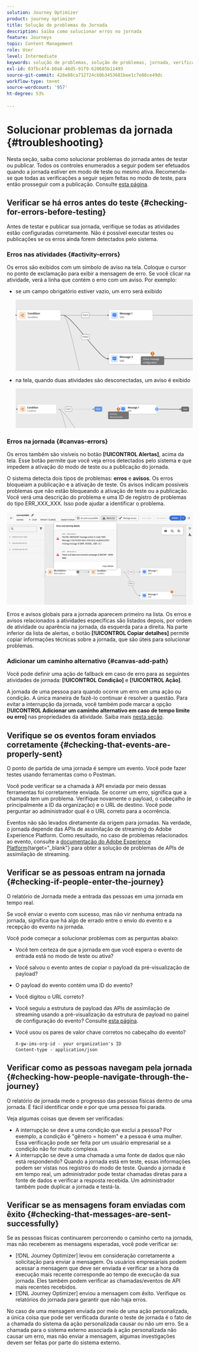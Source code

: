 ```yaml
---
solution: Journey Optimizer
product: journey optimizer
title: Solução de problemas do Jornada
description: Saiba como solucionar erros no jornada
feature: Journeys
topic: Content Management
role: User
level: Intermediate
keywords: solução de problemas, solução de problemas, jornada, verificação, erros
exl-id: 03fbc4f4-b0a8-46d5-91f9-620685b11493
source-git-commit: 428e08ca712724cb0b3453681bee1c7e86ce49dc
workflow-type: tm+mt
source-wordcount: '957'
ht-degree: 53%

---
```


# Solucionar problemas da jornada {#troubleshooting}

Nesta seção, saiba como solucionar problemas do jornada antes de testar ou publicar. Todos os controles enumerados a seguir podem ser efetuados quando a jornada estiver em modo de teste ou mesmo ativa. Recomenda-se que todas as verificações a seguir sejam feitas no modo de teste, para então prosseguir com a publicação. Consulte [esta página](../building-journeys/testing-the-journey.md).

## Verificar se há erros antes do teste {#checking-for-errors-before-testing}

Antes de testar e publicar sua jornada, verifique se todas as atividades estão configuradas corretamente. Não é possível executar testes ou publicações se os erros ainda forem detectados pelo sistema.


### Erros nas atividades {#activity-errors}

Os erros são exibidos com um símbolo de aviso na tela. Coloque o cursor no ponto de exclamação para exibir a mensagem de erro. Se você clicar na atividade, verá a linha que contém o erro com um aviso. Por exemplo:

* se um campo obrigatório estiver vazio, um erro será exibido

  ![](assets/journey63.png)

* na tela, quando duas atividades são desconectadas, um aviso é exibido

  ![](assets/canvas-disconnected.png)

### Erros na jornada {#canvas-errors}

Os erros também são visíveis no botão **[!UICONTROL Alertas]**, acima da tela. Esse botão permite que você veja erros detectados pelo sistema e que impedem a ativação do modo de teste ou a publicação do jornada.

O sistema detecta dois tipos de problemas: **erros** e **avisos**. Os erros bloqueiam a publicação e a ativação de teste. Os avisos indicam possíveis problemas que não estão bloqueando a ativação de teste ou a publicação. Você verá uma descrição do problema e uma ID de registro de problemas do tipo ERR_XXX_XXX. Isso pode ajudar a identificar o problema.

![](assets/journey-error-and-warning.png)

<!--Most of the time, errors detected by the system are linked to errors visible on the activities but they can also relate to other issues. In all cases, check alerts and resolve the issue using to the error description. If you cannot identify the issue, use the **[!UICONTROL Copy details]** button to store the alerts, and send them to your administrator.-->

Erros e avisos globais para a jornada aparecem primeiro na lista. Os erros e avisos relacionados a atividades específicas são listados depois, por ordem de atividade ou aparência na jornada, da esquerda para a direita. Na parte inferior da lista de alertas, o botão **[!UICONTROL Copiar detalhes]** permite copiar informações técnicas sobre a jornada, que são úteis para solucionar problemas.

### Adicionar um caminho alternativo {#canvas-add-path}

Você pode definir uma ação de fallback em caso de erro para as seguintes atividades de jornada: **[!UICONTROL Condição]** e **[!UICONTROL Ação]**.

A jornada de uma pessoa para quando ocorre um erro em uma ação ou condição. A única maneira de fazê-lo continuar é resolver a questão. Para evitar a interrupção da jornada, você também pode marcar a opção **[!UICONTROL Adicionar um caminho alternativo em caso de tempo limite ou erro]** nas propriedades da atividade. Saiba mais [nesta seção](../building-journeys/using-the-journey-designer.md#paths).


## Verifique se os eventos foram enviados corretamente {#checking-that-events-are-properly-sent}

O ponto de partida de uma jornada é sempre um evento. Você pode fazer testes usando ferramentas como o Postman.

Você pode verificar se a chamada à API enviada por meio dessas ferramentas foi corretamente enviada. Se ocorrer um erro, significa que a chamada tem um problema. Verifique novamente o payload, o cabeçalho (e principalmente a ID da organização) e o URL de destino. Você pode perguntar ao administrador qual é o URL correto para a ocorrência.

Eventos não são levados diretamente da origem para jornadas. Na verdade, o jornada depende das APIs de assimilação de streaming do Adobe Experience Platform. Como resultado, no caso de problemas relacionados ao evento, consulte a [documentação do Adobe Experience Platform](https://experienceleague.adobe.com/docs/experience-platform/ingestion/streaming/troubleshooting.html){target="_blank"} para obter a solução de problemas de APIs de assimilação de streaming.

## Verificar se as pessoas entram na jornada {#checking-if-people-enter-the-journey}

O relatório de Jornada mede a entrada das pessoas em uma jornada em tempo real.

Se você enviar o evento com sucesso, mas não vir nenhuma entrada na jornada, significa que há algo de errado entre o envio do evento e a recepção do evento na jornada.

Você pode começar a solucionar problemas com as perguntas abaixo:

* Você tem certeza de que a jornada em que você espera o evento de entrada está no modo de teste ou ativa?
* Você salvou o evento antes de copiar o payload da pré-visualização de payload?
* O payload do evento contém uma ID do evento?
* Você digitou o URL correto?
* Você seguiu a estrutura de payload das APIs de assimilação de streaming usando a pré-visualização da estrutura de payload no painel de configuração do evento? Consulte [esta página](../event/about-creating.md#preview-the-payload).
* Você usou os pares de valor chave corretos no cabeçalho do evento?

  ```
  X-gw-ims-org-id - your organization's ID
  Content-type - application/json
  ```

## Verificar como as pessoas navegam pela jornada {#checking-how-people-navigate-through-the-journey}

O relatório de jornada mede o progresso das pessoas físicas dentro de uma jornada. É fácil identificar onde e por que uma pessoa foi parada.

Veja algumas coisas que devem ser verificadas:

* A interrupção se deve a uma condição que exclui a pessoa? Por exemplo, a condição é &quot;gênero = homem&quot; e a pessoa é uma mulher. Essa verificação pode ser feita por um usuário empresarial se a condição não for muito complexa.
* A interrupção se deve a uma chamada a uma fonte de dados que não está respondendo? Quando a jornada está em teste, essas informações podem ser vistas nos registros do modo de teste. Quando a jornada é em tempo real, um administrador pode testar chamadas diretas para a fonte de dados e verificar a resposta recebida. Um administrador também pode duplicar a jornada e testá-la.

## Verificar se as mensagens foram enviadas com êxito {#checking-that-messages-are-sent-successfully}

Se as pessoas físicas continuarem percorrendo o caminho certo na jornada, mas não receberem as mensagens esperadas, você pode verificar se:

* [!DNL Journey Optimizer] levou em consideração corretamente a solicitação para enviar a mensagem. Os usuários empresariais podem acessar a mensagem que deve ser enviada e verificar se a hora da execução mais recente corresponde ao tempo de execução da sua jornada. Eles também podem verificar as chamadas/eventos de API mais recentes recebidos.
* [!DNL Journey Optimizer] enviou a mensagem com êxito. Verifique os relatórios do jornada para garantir que não haja erros.

No caso de uma mensagem enviada por meio de uma ação personalizada, a única coisa que pode ser verificada durante o teste de jornada é o fato de a chamada do sistema da ação personalizada causar ou não um erro. Se a chamada para o sistema externo associada à ação personalizada não causar um erro, mas não enviar a mensagem, algumas investigações devem ser feitas por parte do sistema externo.
